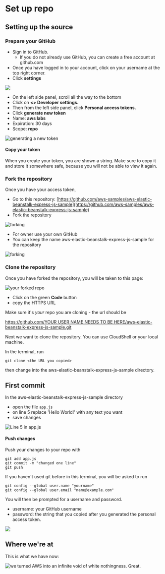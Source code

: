 # Set up repo

## Setting up the source

### Prepare your GitHub

* Sign in to GitHub.&#x20;
  * If you do not already use GitHub, you can create a free account at github.com&#x20;
* Once you have logged in to your account, click on your username at the top right corner.
* Click **settings**&#x20;

![](<../../../.gitbook/assets/image (291).png>)

* On the left side panel, scroll all the way to the bottom
* Click on **<> Developer settings.**&#x20;
* Then from the left side panel, click **Personal access tokens.**&#x20;
* Click **generate new token**&#x20;
* Name: **aws labs**
* Expiration: 30 days
* Scope: **repo**

![generating a new token](<../../../.gitbook/assets/image (332).png>)

#### Copy your token

When you create your token, you are shown a string. Make sure to copy it and store it somewhere safe, because you will not be able to view it again.&#x20;

### Fork the repository&#x20;

Once you have your access token,&#x20;

* Go to this repository: [https://github.com/aws-samples/aws-elastic-beanstalk-express-js-sample](https://github.com/aws-samples/aws-elastic-beanstalk-express-js-sample)
* Fork the repository&#x20;

![forking](<../../../.gitbook/assets/image (126).png>)

* For owner use your own GitHub
* You can keep the name aws-elastic-beanstalk-express-js-sample for the repository

![forking ](<../../../.gitbook/assets/image (435).png>)

### Clone the repository

Once you have forked the repository, you will be taken to this page:

![your forked repo](<../../../.gitbook/assets/image (211).png>)

* Click on the green **Code** button&#x20;
* copy the HTTPS URL

Make sure it's _your_ repo you are cloning - the url should be&#x20;

[https://github.com/YOUR USER NAME NEEDS TO BE HERE/aws-elastic-beanstalk-express-js-sample.git](https://github.com/electron-volt/aws-elastic-beanstalk-express-js-sample.git)

Next we want to clone the repository. You can use CloudShell or your local machine.&#x20;

In the terminal, run&#x20;

```
git clone <the URL you copied>
```

then change into the aws-elastic-beanstalk-express-js-sample directory.&#x20;

## First commit

In the aws-elastic-beanstalk-express-js-sample directory

* open the file `app.js`&#x20;
* on line 5 replace 'Hello World!' with any text you want
* save changes

![Line 5 in app.js](<../../../.gitbook/assets/image (354).png>)

#### Push changes

Push your changes to your repo with&#x20;

```
git add app.js
git commit -m "changed one line"
git push
```

If you haven't used git before in this terminal, you will be asked to run&#x20;

```
git config --global user.name "yourname" 
git config --global user.email "name@example.com"
```

You will then be prompted for a username and password.&#x20;

* username: your GitHub username
* password: the string that you copied after you generated the personal access token.&#x20;

![](<../../../.gitbook/assets/image (419).png>)

## Where we're at

This is what we have now:

![we turned AWS into an infinite void of white nothingness. Great.](<../../../.gitbook/assets/image (409).png>)
